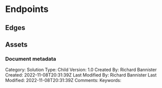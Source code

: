 # Endpoints

## Edges

## Assets



### Document metadata
Category: Solution
Type: Child
Version: 1.0
Created By: Richard Bannister
Created: 2022-11-08T20:31:39Z
Last Modified By: Richard Bannister
Last Modified: 2022-11-08T20:31:39Z
Comments: 
Keywords: 